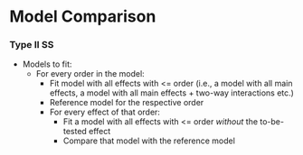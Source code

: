 # Model Comparison

### Type II SS

+ Models to fit: 
  + For every order in the model:
    + Fit model with all effects with <= order (i.e., a model with all main effects, a model with all main effects + two-way interactions etc.)
    + Reference model for the respective order
    + For every effect of that order:
      + Fit a model with all effects with <= order _without_ the to-be-tested effect
      + Compare that model with the reference model
